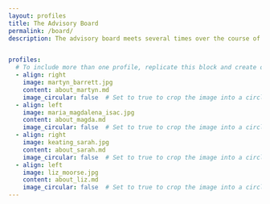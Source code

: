 ```yaml
---
layout: profiles
title: The Advisory Board
permalink: /board/
description: The advisory board meets several times over the course of the project. It provides advice and feedback on all aspects of the project, from the design of the EfDI to the dissemination of the project’s results on the website and in publications. Its members are:


profiles:
  # To include more than one profile, replicate this block and create one content file for each profile inside _pages/
  - align: right
    image: martyn_barrett.jpg
    content: about_martyn.md
    image_circular: false  # Set to true to crop the image into a circle
  - align: left
    image: maria_magdalena_isac.jpg
    content: about_magda.md
    image_circular: false  # Set to true to crop the image into a circle
  - align: right
    image: keating_sarah.jpg
    content: about_sarah.md
    image_circular: false  # Set to true to crop the image into a circle
  - align: left
    image: liz_moorse.jpg
    content: about_liz.md
    image_circular: false  # Set to true to crop the image into a circle
---
```

